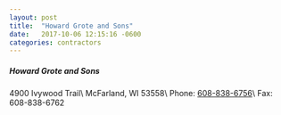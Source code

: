 ```yaml
---
layout: post
title:  "Howard Grote and Sons"
date:   2017-10-06 12:15:16 -0600
categories: contractors
---
```


##### Howard Grote and Sons
4900 Ivywood Trail\\
McFarland, WI 53558\\
Phone: [608-838-6756][phone]\\
Fax: 608-838-6762

[phone]: tel:608-838-6756
